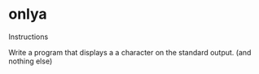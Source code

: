 # onlya

Instructions

Write a program that displays a a character on the standard output. (and nothing else)
